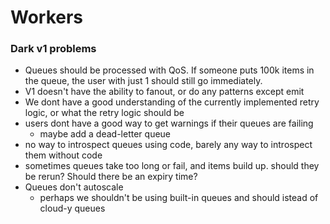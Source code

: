 # Workers

### Dark v1 problems

* Queues should be processed with QoS. If someone puts 100k items in the queue, the user with just 1 should still go immediately.
* V1 doesn't have the ability to fanout, or do any patterns except emit
* We dont have a good understanding of the currently implemented retry logic, or what the retry logic should be
* users dont have a good way to get warnings if their queues are failing
  * maybe add a dead-letter queue
* no way to introspect queues using code, barely any way to introspect them without code
* sometimes queues take too long or fail, and items build up. should they be rerun? Should there be an expiry time?
* Queues don't autoscale
  * perhaps we shouldn't be using built-in queues and should istead of cloud-y queues

